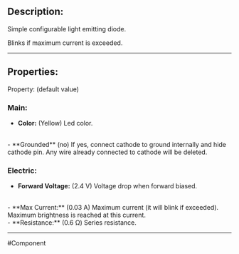 ## Description:

Simple configurable light emitting diode.

Blinks if maximum current is exceeded.

---

## Properties:

Property: (default value)

### Main:
- **Color:** (Yellow)
   Led color.
<br>
- **Grounded** (no)
   If yes, connect cathode to ground internally and hide cathode pin.
   Any wire already connected to cathode will be deleted.

### Electric:
- **Forward Voltage:** (2.4 V)
   Voltage drop when forward biased.
<br>
- **Max Current:** (0.03 A)
   Maximum current (it will blink if exceeded).
   Maximum brightness is reached at this current.
<br>
- **Resistance:** (0.6 Ω)
   Series resistance.

---

#Component 
